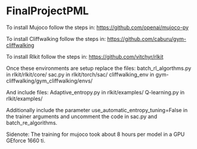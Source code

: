 # FinalProjectPML
To install Mujoco follow the steps in: https://github.com/openai/mujoco-py

To install Cliffwalking follow the steps in: https://github.com/caburu/gym-cliffwalking

To install Rlkit follow the steps in: https://github.com/vitchyr/rlkit

Once these environments are setup replace the files:
batch_rl_algorthms.py in rlkit/rlkit/core/
sac.py in rlkit/torch/sac/
cliffwalking_env in gym-cliffwalking/gym_cliffwalking/envs/

And include files:
Adaptive_entropy.py in rlkit/examples/
Q-learning.py in rlkit/examples/

Additionally include the parameter use_automatic_entropy_tuning=False in the trainer arguments and uncomment the code in sac.py and batch_re_algorithms.

Sidenote:
The training for mujoco took about 8 hours per model in a GPU GEforce 1660 ti.
